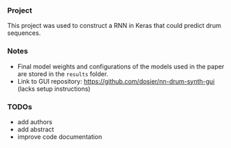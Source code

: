 ### Project
This project was used to construct a RNN in Keras that could predict drum sequences. 

### Notes
* Final model weights and configurations of the models used in the paper are stored in the `results` folder.
* Link to GUI repository: https://github.com/dosier/nn-drum-synth-gui (lacks setup instructions)

### TODOs
- add authors
- add abstract
- improve code documentation
